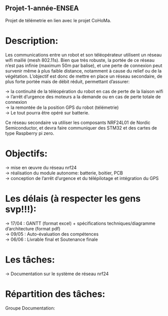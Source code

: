 ## Projet-1-année-ENSEA

Projet de télémetrie en lien avec le projet CoHoMa.

# Description:
Les communications entre un robot et son téléopérateur utilisent un réseau wifi maillé (mesh 802.11s). Bien que très robuste, la portée de ce réseau n’est pas infinie (maximum 50m par balise), et une perte de connexion peut survenir même à plus faible distance, notamment à cause du relief ou de la végétation.
L’objectif est donc de mettre en place un réseau secondaire, de plus forte portée mais de débit réduit, permettant d’assurer:

-> la continuité de la téléopération du robot en cas de perte de la liaison wifi  
-> l’arrêt d’urgence des moteurs a la demande ou en cas de perte totale de connexion  
-> la remontée de la position GPS du robot (télémetrie)  
-> Le tout pourra être opéré sur batterie.  


Ce réseau secondaire va utiliser les composants NRF24L01 de Nordic Semiconductor, et devra faire communiquer des STM32 et des cartes de type Raspberry pi zero.


# Objectifs:
-> mise en œuvre du réseau nrf24  
-> réalisation du module autonome: batterie, boitier, PCB  
-> conception de l’arrêt d’urgence et du télépilotage et intégration du GPS  


# Les délais (à respecter les gens svp!!!):
-> 17/04 : GANTT (format excel) + spécifications techniques/diagramme d’architecture (format pdf)  
-> 09/05 : Auto-évaluation des compétences  
-> 06/06 : Livrable final et Soutenance finale  

# Les tâches:
-> Documentation sur le système de réseau nrf24  


# Répartition des tâches:

Groupe Documentation: 
